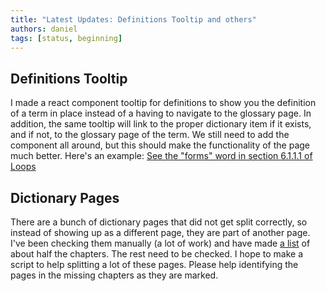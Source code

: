 ```yaml
---
title: "Latest Updates: Definitions Tooltip and others"
authors: daniel
tags: [status, beginning]
---
```


## Definitions Tooltip

I made a react component tooltip for definitions to show you the definition of a term in place instead of a having to navigate to the glossary page. In addition, the same tooltip will link to the proper dictionary item if it exists, and if not, to the glossary page of the term. We still need to add the component all around, but this should make the functionality of the page much better. Here's an example: [See the "forms" word in section 6.1.1.1 of Loops](/docs/chap-6/g-b-the-loop-facility)

## Dictionary Pages

There are a bunch of dictionary pages that did not get split correctly, so instead of showing up as a different page, they are part of another page. I've been checking them manually (a lot of work) and have made [a list](/todo#missing-pages) of about half the chapters. The rest need to be checked. I hope to make a script to help splitting a lot of these pages. Please help identifying the pages in the missing chapters as they are marked.

